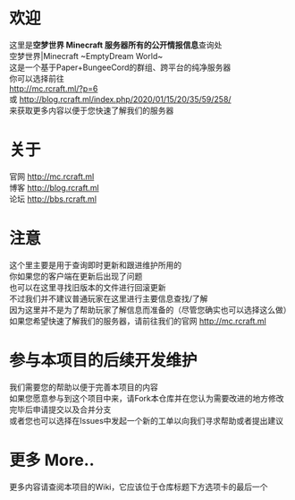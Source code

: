 # 欢迎
这里是**空梦世界 Minecraft 服务器所有的公开情报信息**查询处
<br>空梦世界|Minecraft ~EmptyDream World~ 
<br>这是一个基于Paper+BungeeCord的群组、跨平台的纯净服务器
<br>你可以选择前往
<br>http://mc.rcraft.ml/?p=6
<br>或 http://blog.rcraft.ml/index.php/2020/01/15/20/35/59/258/
<br>来获取更多内容以便于您快速了解我们的服务器
# 关于
官网 http://mc.rcraft.ml
<br>博客 http://blog.rcraft.ml
<br>论坛 http://bbs.rcraft.ml
# 注意
这个里主要是用于查询即时更新和跟进维护所用的
<br>你如果您的客户端在更新后出现了问题
<br>也可以在这里寻找旧版本的文件进行回滚更新
<br>不过我们并不建议普通玩家在这里进行主要信息查找/了解
<br>因为这里并不是为了帮助玩家了解信息而准备的（尽管您确实也可以选择这么做）
<br>如果您希望快速了解我们的服务器，请前往我们的官网 http://mc.rcraft.ml
# 参与本项目的后续开发维护
我们需要您的帮助以便于完善本项目的内容
<br>如果您愿意参与到这个项目中来，请Fork本仓库并在您认为需要改进的地方修改完毕后申请提交以及合并分支
<br>或者您也可以选择在Issues中发起一个新的工单以向我们寻求帮助或者提出建议
# 更多 More..
更多内容请查阅本项目的Wiki，它应该位于仓库标题下方选项卡的最后一个
